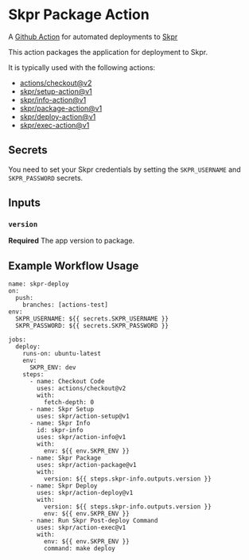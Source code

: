 # Skpr Package Action

A [Github Action](https://docs.github.com/en/actions) for automated deployments to [Skpr](https://www.skpr.com.au)

This action packages the application for deployment to Skpr.

It is typically used with the following actions:

- [actions/checkout@v2](https://github.com/actions/checkout)
- [skpr/setup-action@v1](https://github.com/skpr/setup-action)
- [skpr/info-action@v1](https://github.com/skpr/info-action)
- [skpr/package-action@v1](https://github.com/skpr/package-action)
- [skpr/deploy-action@v1](https://github.com/skpr/deploy-action)
- [skpr/exec-action@v1](https://github.com/skpr/exec-action)

## Secrets

You need to set your Skpr credentials by setting the `SKPR_USERNAME` and `SKPR_PASSWORD` secrets.

## Inputs

### `version`

**Required** The app version to package.


## Example Workflow Usage
```
name: skpr-deploy
on:
  push:
    branches: [actions-test]
env:
  SKPR_USERNAME: ${{ secrets.SKPR_USERNAME }}
  SKPR_PASSWORD: ${{ secrets.SKPR_PASSWORD }}

jobs:
  deploy:
    runs-on: ubuntu-latest
    env:
      SKPR_ENV: dev
    steps:
      - name: Checkout Code
        uses: actions/checkout@v2
        with:
          fetch-depth: 0
      - name: Skpr Setup
        uses: skpr/action-setup@v1
      - name: Skpr Info
        id: skpr-info
        uses: skpr/action-info@v1
        with:
          env: ${{ env.SKPR_ENV }}
      - name: Skpr Package
        uses: skpr/action-package@v1
        with:
          version: ${{ steps.skpr-info.outputs.version }}
      - name: Skpr Deploy
        uses: skpr/action-deploy@v1
        with:
          version: ${{ steps.skpr-info.outputs.version }}
          env: ${{ env.SKPR_ENV }}
      - name: Run Skpr Post-deploy Command
        uses: skpr/action-exec@v1
        with:
          env: ${{ env.SKPR_ENV }}
          command: make deploy

```
